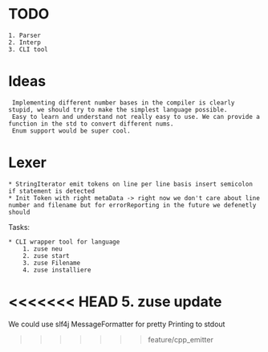 # TODO
	1. Parser
	2. Interp
	3. CLI tool


#  Ideas
	 Implementing different number bases in the compiler is clearly stupid, we should try to make the simplest language possible.
	 Easy to learn and understand not really easy to use. We can provide a function in the std to convert different nums.
	 Enum support would be super cool. 
	 
# Lexer
	* StringIterator emit tokens on line per line basis insert semicolon if statement is detected
	* Init Token with right metaData -> right now we don't care about line number and filename but for errorReporting in the future we defenetly should

Tasks:

	* CLI wrapper tool for language 
	    1. zuse neu
		2. zuse start
		3. zuse Filename
		4. zuse installiere 
<<<<<<< HEAD
		5. zuse update
=======

We could use slf4j MessageFormatter for pretty Printing to stdout
>>>>>>> feature/cpp_emitter
